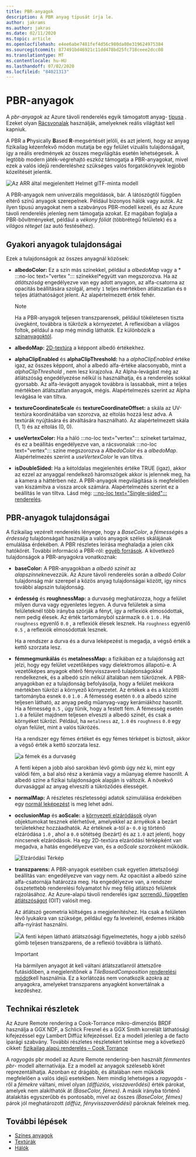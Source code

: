 ```yaml
---
title: PBR-anyagok
description: A PBR anyag típusát írja le.
author: jakrams
ms.author: jakras
ms.date: 02/11/2020
ms.topic: article
ms.openlocfilehash: e4ee6abe7481fef4d56c980da80e319624975384
ms.sourcegitcommit: 877491bd46921c11dd478bd25fc718ceee2dcc08
ms.translationtype: MT
ms.contentlocale: hu-HU
ms.lasthandoff: 07/02/2020
ms.locfileid: "84021313"
---
```

# <a name="pbr-materials"></a>PBR-anyagok

A *pbr-anyagok* az Azure távoli renderelés egyik támogatott anyag- [típusa](../../concepts/materials.md) . Ezeket olyan [Rácsvonalak](../../concepts/meshes.md) használják, amelyeknek reális világítást kell kapniuk.

A PBR a **P**hysically **B**ased **R**-megsértését jelöli, és azt jelenti, hogy az anyag fizikailag kézenfekvő módon mutatja be egy felület vizuális tulajdonságait, így a reális eredmények az összes megvilágítás esetén lehetségesek. A legtöbb modern játék-végrehajtó eszköz támogatja a PBR-anyagokat, mivel ezek a valós idejű rendereléshez szükséges valós forgatókönyvek legjobb közelítését jelentik.

![Az ARR által megjelenített Helmet glTF-minta modell](media/helmet.png)

A PBR-anyagok nem univerzális megoldások, bár. A látószögtől függően eltérő színű anyagok szerepelnek. Például bizonyos hálók vagy autók. Az ilyen típusú anyagokat nem a szabványos PBR-modell kezeli, és az Azure távoli renderelés jelenleg nem támogatja azokat. Ez magában foglalja a PBR-bővítményeket, például a *vékony fóliát* (többrétegű felületek) és a *világos réteget* (az autó festéséhez).

## <a name="common-material-properties"></a>Gyakori anyagok tulajdonságai

Ezek a tulajdonságok az összes anyagnál közösek:

* **albedoColor:** Ez a szín más színekkel, például a *albedoMap* vagy a * :::no-loc text="vertex "::: színekkel*együtt van megszorozva. Ha az *átlátszóság* engedélyezve van egy adott anyagon, az alfa-csatorna az opacitás beállítására szolgál, amely `1` teljes mértékben átlátszatlan és `0` teljes átláthatóságot jelent. Az alapértelmezett érték fehér.

  > [!NOTE]
  > Ha a PBR-anyagok teljesen transzparensek, például tökéletesen tiszta üvegként, továbbra is tükrözik a környezetet. A reflexióban a világos foltok, például a nap még mindig láthatók. Ez különbözik a [színanyagoktól](color-materials.md).

* **albedoMap:** [2D-textúra](../../concepts/textures.md) a képpont albedó értékekhez.

* **alphaClipEnabled** és **alphaClipThreshold:** ha a *alphaClipEnabled* értéke igaz, az összes képpont, ahol a albedó alfa-értéke alacsonyabb, mint a *alphaClipThreshold* , nem lesz kirajzolva. Az Alpha-levágást még az átlátszóság engedélyezése nélkül is használhatja, és a renderelés sokkal gyorsabb. Az alfa-levágott anyagok továbbra is lassabbak, mint a teljes mértékben átlátszatlan anyagok, mégis. Alapértelmezés szerint az Alpha levágása le van tiltva.

* **textureCoordinateScale** és **textureCoordinateOffset:** a skála az UV-textúra koordinátáiba van szorozva, az eltolás hozzá lesz adva. A textúrák nyújtására és átváltására használható. Az alapértelmezett skála (1, 1) és az eltolás (0, 0).

* **useVertexColor:** Ha a háló :::no-loc text="vertex"::: színeket tartalmaz, és ez a beállítás engedélyezve van, a rácsvonalak :::no-loc text="vertex"::: színe megszorozva a *AlbedoColor* és a *albedoMap*. Alapértelmezés szerint a *useVertexColor* le van tiltva.

* **isDoubleSided:** Ha a kétoldalas megjelenítés értéke TRUE (igaz), akkor az ezzel az anyaggal rendelkező háromszögek akkor is jelennek meg, ha a kamera a háttérben néz. A PBR-anyagok megvilágítása is megfelelően van kiszámítva a vissza arcok számára. Alapértelmezés szerint ez a beállítás le van tiltva. Lásd még: [ :::no-loc text="Single-sided"::: renderelés](single-sided-rendering.md).

## <a name="pbr-material-properties"></a>PBR-anyagok tulajdonságai

A fizikailag vezérelt renderelés lényege, hogy a *BaseColor*, a *fémesség*és a *érdesség* tulajdonságait használja a valós anyagok széles skálájának emulálása érdekében. A PBR részletes leírása meghaladja a jelen cikk hatókörét. További információ a PBR-ról: [egyéb források](http://www.pbr-book.org). A következő tulajdonságok a PBR-anyagokra vonatkoznak:

* **baseColor:** A PBR-anyagokban a *albedó színét* az *alapszínnek*nevezzük. Az Azure távoli renderelés során a *albedó Color* tulajdonság már szerepel a közös anyag tulajdonságai között, így nincs további alapszín tulajdonság.

* **érdesség** és **roughnessMap:** a durvaség meghatározza, hogy a felület milyen durva vagy egyenletes legyen. A durva felületek a sima felületeknél több irányba szórják a fényt, így a reflexiók elmosódottak, nem pedig élesek. Az érték tartományból származik `0.0` `1.0` . Ha `roughness` egyenlő `0.0` , a reflexiók élesek lesznek. Ha `roughness` egyenlő `0.5` , a reflexiók elmosódottak lesznek.

  Ha a rendszer a durva és a durva leképezést is megadja, a végső érték a kettő szorzata lesz.

* **fémmegmunkálás** és **metalnessMap:** a fizikában ez a tulajdonság azt jelzi, hogy egy felület vezetőképes vagy dielektromos állapotú-e. A vezetőképes anyagok eltérő fényvisszaverő tulajdonságokkal rendelkeznek, és a albedó szín nélkül általában nem tükröznek. A PBR-anyagokban ez a tulajdonság befolyásolja, hogy a felület mekkora mértékben tükrözi a környező környezetet. Az értékek a és a közötti tartományba esnek `0.0` `1.0` . A fémesség esetén `0.0` a albedó színe teljesen látható, az anyag pedig műanyag-vagy kerámiákhoz hasonlít. Ha a fémesség `0.5` , úgy tűnik, hogy a festett fém. A fémesség esetén `1.0` a felület majdnem teljesen elveszti a albedó színét, és csak a környéket tükrözi. Például, ha `metalness` az, `1.0` és `roughness` `0.0` egy olyan felület, mint a valós tükrözés.

  Ha a rendszer egy fémes értéket és egy fémes térképet is biztosít, akkor a végső érték a kettő szorzata lesz.

  ![a fémek és a durvaség](./media/metalness-roughness.png)

  A fenti képen a jobb alsó sarokban lévő gömb úgy néz ki, mint egy valódi fém, a bal alsó rész a kerámia vagy a műanyag elemre hasonlít. A albedó színe a fizikai tulajdonságok alapján is változik. A növekvő durvasággal az anyag elveszíti a tükröződés élességét.

* **normalMap:** A részletes részletességi adatok szimulálása érdekében egy [normál leképezést](https://en.wikipedia.org/wiki/Normal_mapping) is meg lehet adni.

* **occlusionMap** és **aoScale:** a [környezeti elzáródások](https://en.wikipedia.org/wiki/Ambient_occlusion) olyan objektumokat tesznek elérhetővé, amelyekkel az árnyékok a bezárt területekhez hozzáadhatók. Az értéknek a-tól a- `0.0` ig történő elzáródása `1.0` , ahol a `0.0` sötétség (bezárt) és az `1.0` azt jelenti, hogy nincsenek elzáródások. Ha egy 2D-textúra elzáródási térképként van megadva, a hatás engedélyezve van, és a *aoScale* szorzóként működik.

  ![Elzáródási Térkép](./media/boom-box-ao2.gif)

* **transzparens:** A PBR-anyagok esetében csak egyetlen áttetszőségi beállítás van: engedélyezve van vagy nem. Az opacitást a albedó színe alfa-csatornája határozza meg. Ha engedélyezve van, a rendszer összetettebb renderelési folyamatot hív meg félig átlátszó felületek rajzolásához. Az Azure-alapú távoli renderelés igaz [sorrendű, független átlátszóságot](https://en.wikipedia.org/wiki/Order-independent_transparency) (OIT) valósít meg.

  Az átlátszó geometria költséges a megjelenítéshez. Ha csak a felületen lévő lyukakra van szüksége, például egy fa leveleinél, érdemes inkább alfa-nyírást használni.

  ![](./media/transparency.png)A fenti képen látható átlátszósági figyelmeztetés, hogy a jobb szélső gömb teljesen transzparens, de a reflexió továbbra is látható.

  > [!IMPORTANT]
  > Ha bármilyen anyagot át kell váltani átlátszatlanról áttetszőre futásidőben, a megjelenítőnek a *TileBasedComposition* [renderelési módot](../../concepts/rendering-modes.md)kell használnia. Ez a korlátozás nem vonatkozik azokra az anyagokra, amelyeket transzparens anyagként konvertálnak a kezdéshez.

## <a name="technical-details"></a>Technikai részletek

Az Azure Remote rendering a Cook-Torrance mikro-dimenziós BRDF használja a GGX NDF, a Schlick Fresnel és a GGX Smith korrelált láthatósági kifejezéssel egy Lambert Diffúz kifejezéssel. Ez a modell jelenleg a de facto iparági szabvány. További részletes részletekért tekintse meg a következő cikket: [fizikailag alapú renderelés – Cook Torrance](http://www.codinglabs.net/article_physically_based_rendering_cook_torrance.aspx)

 A *ragyogás* pbr modell az Azure Remote rendering-ben használt *fémmentes pbr-* modell alternatívája. Ez a modell az anyagok szélesebb körét reprezentálhatja. Azonban ez drágább, és általában nem működik megfelelően a valós idejű esetekben.
Nem mindig lehetséges a *ragyogás* -ről a *fémekre* váltani, mivel olyan *(diffúziós, visszaverődési)* érték párokat, amelyek nem alakíthatók át *(BaseColor, fémes)*. A másik irányba történő átalakítás egyszerűbb és pontosabb, mivel az összes *(BaseColor, fémes)* párok jól meghatározott *(diffúz, fényvisszaverődési)* pároknak felelnek meg.

## <a name="next-steps"></a>További lépések

* [Színes anyagok](color-materials.md)
* [Textúrák](../../concepts/textures.md)
* [Hálók](../../concepts/meshes.md)
